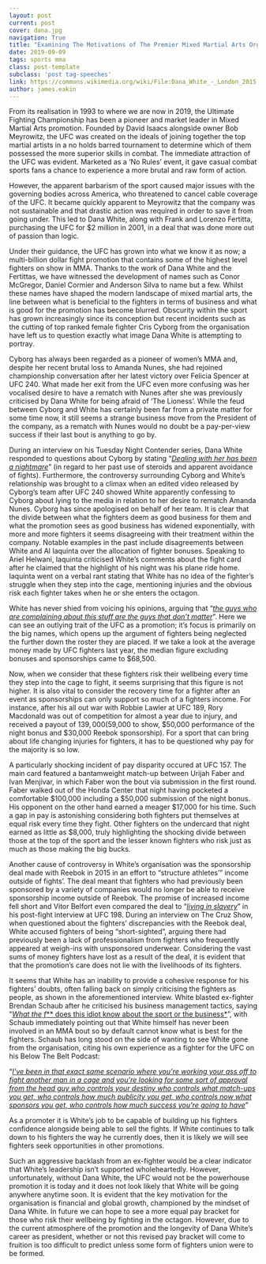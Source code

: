 ```yaml
---
layout: post
current: post
cover: dana.jpg
navigation: True
title: "Examining The Motivations of The Premier Mixed Martial Arts Organisation and Its Charismatic Leader - The UFC and Dana White"
date: 2019-09-09
tags: sports mma
class: post-template
subclass: 'post tag-speeches'
link: https://commons.wikimedia.org/wiki/File:Dana_White_-_London_2015.jpg
author: james.eakin
---
```

From its realisation in 1993 to where we are now in 2019, the Ultimate Fighting Championship has been a pioneer and market leader in Mixed Martial Arts promotion. Founded by David Isaacs alongside owner Bob Meyrowitz, the UFC was created on the ideals of joining together the top martial artists in a no holds barred tournament to determine which of them possessed the more superior skills in combat. The immediate attraction of the UFC was evident. Marketed as a ‘No Rules’ event, it gave casual combat sports fans a chance to experience a more brutal and raw form of action.

  

However, the apparent barbarism of the sport caused major issues with the governing bodies across America, who threatened to cancel cable coverage of the UFC. It became quickly apparent to Meyrowitz that the company was not sustainable and that drastic action was required in order to save it from going under. This led to Dana White, along with Frank and Lorenzo Fertitta, purchasing the UFC for $2 million in 2001, in a deal that was done more out of passion than logic.

  

Under their guidance, the UFC has grown into what we know it as now; a multi-billion dollar fight promotion that contains some of the highest level fighters on show in MMA. Thanks to the work of Dana White and the Fertittas, we have witnessed the development of names such as Conor McGregor, Daniel Cormier and Anderson Silva to name but a few. Whilst these names have shaped the modern landscape of mixed martial arts, the line between what is beneficial to the fighters in terms of business and what is good for the promotion has become blurred. Obscurity within the sport has grown increasingly since its conception but recent incidents such as the cutting of top ranked female fighter Cris Cyborg from the organisation have left us to question exactly what image Dana White is attempting to portray.

  

Cyborg has always been regarded as a pioneer of women’s MMA and, despite her recent brutal loss to Amanda Nunes, she had rejoined championship conversation after her latest victory over Felicia Spencer at UFC 240. What made her exit from the UFC even more confusing was her vocalised desire to have a rematch with Nunes after she was previously criticised by Dana White for being afraid of ‘The Lioness’. While the feud between Cyborg and White has certainly been far from a private matter for some time now, it still seems a strange business move from the President of the company, as a rematch with Nunes would no doubt be a pay-per-view success if their last bout is anything to go by.

  

During an interview on his Tuesday Night Contender series, Dana White responded to questions about Cyborg by stating “[*Dealing with her has been a nightmare*](https://www.mmafighting.com/2019/8/7/20757450/morning-report-dana-white-goes-after-cris-cyborg-dealing-with-her-has-been-a-nightmare)” (in regard to her past use of steroids and apparent avoidance of fights). Furthermore, the controversy surrounding Cyborg and White’s relationship was brought to a climax when an edited video released by Cyborg’s team after UFC 240 showed White apparently confessing to Cyborg about lying to the media in relation to her desire to rematch Amanda Nunes. Cyborg has since apologised on behalf of her team. It is clear that the divide between what the fighters deem as good business for them and what the promotion sees as good business has widened exponentially, with more and more fighters it seems disagreeing with their treatment within the company. Notable examples in the past include disagreements between White and Al Iaquinta over the allocation of fighter bonuses. Speaking to Ariel Helwani, Iaquinta criticised White’s comments about the fight card after he claimed that the highlight of his night was his plane ride home. Iaquinta went on a verbal rant stating that White has no idea of the fighter’s struggle when they step into the cage, mentioning injuries and the obvious risk each fighter takes when he or she enters the octagon.

  

White has never shied from voicing his opinions, arguing that “[*the guys who are complaining about this stuff are the guys that don’t matter*](https://www.youtube.com/watch?v=KLNlIWupLlc)”. Here we can see an outlying trait of the UFC as a promotion; it’s focus is primarily on the big names, which opens up the argument of fighters being neglected the further down the roster they are placed. If we take a look at the average money made by UFC fighters last year, the median figure excluding bonuses and sponsorships came to $68,500.

  

Now, when we consider that these fighters risk their wellbeing every time they step into the cage to fight, it seems surprising that this figure is not higher. It is also vital to consider the recovery time for a fighter after an event as sponsorships can only support so much of a fighters income. For instance, after his all out war with Robbie Lawler at UFC 189, Rory Macdonald was out of competition for almost a year due to injury, and received a payout of $139,000 ($59,000 to show, $50,000 performance of the night bonus and $30,000 Reebok sponsorship). For a sport that can bring about life changing injuries for fighters, it has to be questioned why pay for the majority is so low.

  

A particularly shocking incident of pay disparity occured at UFC 157. The main card featured a bantamweight match-up between Urijah Faber and Ivan Menjivar, in which Faber won the bout via submission in the first round. Faber walked out of the Honda Center that night having pocketed a comfortable $100,000 including a $50,000 submission of the night bonus. His opponent on the other hand earned a meager $17,000 for his time. Such a gap in pay is astonishing considering both fighters put themselves at equal risk every time they fight. Other fighters on the undercard that night earned as little as $8,000, truly highlighting the shocking divide between those at the top of the sport and the lesser known fighters who risk just as much as those making the big bucks.

  

Another cause of controversy in White’s organisation was the sponsorship deal made with Reebok in 2015 in an effort to “structure athletes’” income outside of fights’. The deal meant that fighters who had previously been sponsored by a variety of companies would no longer be able to receive sponsorship income outside of Reebok. The promise of increased income fell short and Vitor Belfort even compared the deal to “[*living in slavery*](https://www.forbes.com/sites/andrewbrennan/2016/05/16/is-it-the-ufc-or-is-it-reebok-that-is-exploiting-ufc-fighters-and-condoning-pay-gaps/#705809f24a93)” in his post-fight interview at UFC 198. During an interview on The Cruz Show, when questioned about the fighters’ discrepancies with the Reebok deal, White accused fighters of being “short-sighted”, arguing there had previously been a lack of professionalism from fighters who frequently appeared at weigh-ins with unsponsored underwear. Considering the vast sums of money fighters have lost as a result of the deal, it is evident that that the promotion’s care does not lie with the livelihoods of its fighters.

  

It seems that White has an inability to provide a cohesive response for his fighters’ doubts, often falling back on simply criticising the fighters as people, as shown in the aforementioned interview. White blasted ex-fighter Brendan Schaub after he criticised his business management tactics, saying “[*What the f*** does this idiot know about the sport or the business*](https://www.sportsjoe.ie/mma/dana-white-brendan-schaub-168046?utm_content=bufferb81e1&utm_medium=Social+organic&utm_source=Twitter&utm_campaign=Buffer)”, with Schaub immediately pointing out that White himself has never been involved in an MMA bout so by default cannot know what is best for the fighters. Schaub has long stood on the side of wanting to see White gone from the organisation, citing his own experience as a fighter for the UFC on his Below The Belt Podcast:

  

“[*I've been in that exact same scenario where you're working your ass off to fight another man in a cage and you're looking for some sort of approval from the head guy who controls your destiny who controls what match-ups you get, who controls how much publicity you get, who controls now what sponsors you get, who controls how much success you're going to have*](https://www.sportsjoe.ie/mma/brendan-schaub-dana-white-ufc-168769)”

  

As a promoter it is White’s job to be capable of building up his fighters confidence alongside being able to sell the fights. If White continues to talk down to his fighters the way he currently does, then it is likely we will see fighters seek opportunities in other promotions.

  

Such an aggressive backlash from an ex-fighter would be a clear indicator that White’s leadership isn’t supported wholeheartedly. However, unfortunately, without Dana White, the UFC would not be the powerhouse promotion it is today and it does not look likely that White will be going anywhere anytime soon. It is evident that the key motivation for the organisation is financial and global growth, championed by the mindset of Dana White. In future we can hope to see a more equal pay bracket for those who risk their wellbeing by fighting in the octagon. However, due to the current atmosphere of the promotion and the longevity of Dana White’s career as president, whether or not this revised pay bracket will come to fruition is too difficult to predict unless some form of fighters union were to be formed.
